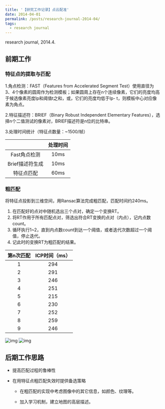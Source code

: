 ```yaml
---
title: '【研究工作记录】点云配准'
date: 2014-04-01
permalink: /posts/research-journal-2014-04/
tags:
  - research journal
---
```


research journal, 2014.4.

## 前期工作

### 特征点的提取与匹配

1.角点检测：FAST（Features from Accelerated Segment Test）使用直径为3、4个像素的圆周作为检测模板；如果圆周上存在n个连续像素，它们的亮度均高于候选像素亮度Ip和阈值t之和，或，它们的亮度均低于Ip- t，则模板中心对应像素为角点。

2.特征描述符：BRIEF（Binary Robust Independent Elementary Features），选择n个二值测试的像素对，BRIEF描述符是n位的比特串。

3.处理时间统计（特征点数量：~1500/帧）

|                 | 处理时间 |
| :-------------: | :------: |
|  Fast角点检测   |   10ms   |
| Brief描述符生成 |   10ms   |
|   特征点匹配    |   60ms   |

### 粗匹配

将特征点投影到三维空间，用Ransac算法完成粗匹配，匹配时间约240ms。

1. 在匹配好的点对中随机选出三个点对，确定一个变换RT。
2. 将RT作用于所有匹配点对，筛选出符合RT变换的点对（内点），记内点数count。
3. 循环执行1~2，直到内点数count到达一个阈值，或者迭代次数超过一个阈值，停止迭代。
4. 记此时的变换RT为粗匹配的结果。

| **第n次匹配** | **ICP时间（ms）** |
| :-----------: | :---------------: |
|       1       |        294        |
|       2       |        291        |
|       3       |        246        |
|       4       |        251        |
|       5       |        215        |
|       6       |        230        |
|       7       |        252        |
|       8       |        259        |
|       9       |        246        |

![img](https://sunqinxuan.github.io/images/posts-research-journal-2014-04-img1.png)
![img](https://sunqinxuan.github.io/images/posts-research-journal-2014-04-img2.png)

## 后期工作思路

- 提高匹配过程的鲁棒性

- 在用特征点粗匹配失效时提供备选策略

  - 在粗匹配的实现中考虑图像中的其它信息，如颜色、纹理等。

  - 加入学习机制，建立地图的高层描述。

